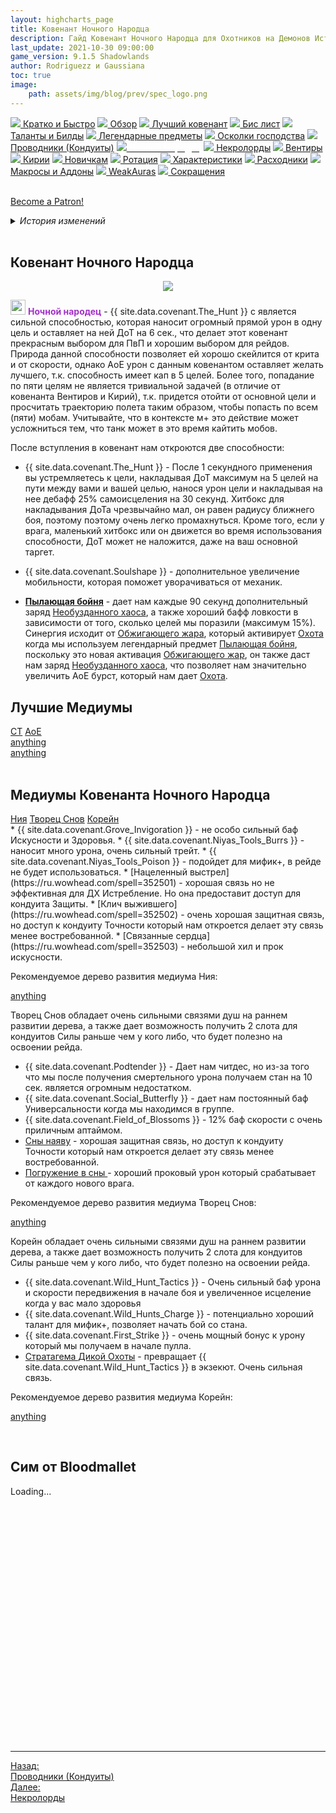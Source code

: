 ```yaml
---
layout: highcharts_page
title: Ковенант Ночного Народца
description: Гайд Ковенант Ночного Народца для Охотников на Демонов Истребление 9.1.0 PvE Shadowlands
last_update: 2021-10-30 09:00:00
game_version: 9.1.5 Shadowlands 
author: Rodriguezz и Gaussiana
toc: true
image:
    path: assets/img/blog/prev/spec_logo.png
---
```


<div id="smooth-nav-outer">
<a href="{{ site.url }}/guide/havoc/quick_faq.html"><img src="https://wow.zamimg.com/images/wow/icons/medium/wow_token01.jpg"> Кратко и Быстро</a>
<a href="{{ site.url }}/guide/havoc/overview.html"><img src="https://wow.zamimg.com/images/wow/icons/medium/inv_misc_spyglass_02.jpg"> Обзор</a>
<a href="{{ site.url }}/guide/havoc/best-covenant-shadowlands.html"><img src="https://wow.zamimg.com/images/wow/icons/medium/achievement_mythicdungeons_shadowlands.jpg"> Лучший ковенант</a>
<a href="{{ site.url }}/guide/havoc/gear.html"><img src="https://wow.zamimg.com/images/wow/icons/medium/inv_chest_chain_03.jpg"> Бис лист</a>
<a href="{{ site.url }}/guide/havoc/talent-builds.html"><img src="https://wow.zamimg.com/images/wow/icons/medium/ability_marksmanship.jpg"> Таланты и Билды</a>
<a href="{{ site.url }}/guide/havoc/legendaries-shadowlands.html"><img src="https://wow.zamimg.com/images/wow/icons/medium/runesmith_icon.jpg"> Легендарные предметы</a>
<a href="{{ site.url }}/guide/havoc/domination-set-bonuses.html"><img src="https://wow.zamimg.com/images/wow/icons/medium/wow_token01.jpg"> Осколки господства</a>
<a href="{{ site.url }}/guide/havoc/conduits-shadowlands.html"><img src="https://wow.zamimg.com/images/wow/icons/medium/ability_rogue_rollthebones02.jpg"> Проводники (Кондуиты)</a>
<a href="{{ site.url }}/guide/havoc/night-fae.html"><img src="https://wow.zamimg.com/images/wow/icons/medium/ui_sigil_nightfae.jpg"><span style="color: white;"> Ночной Народец</span></a>
<a href="{{ site.url }}/guide/havoc/necrolord.html"><img src="https://wow.zamimg.com/images/wow/icons/medium/ui_sigil_necrolord.jpg"> Некролорды</a>
<a href="{{ site.url }}/guide/havoc/venthyr.html"><img src="https://wow.zamimg.com/images/wow/icons/medium/ui_sigil_venthyr.jpg"> Вентиры</a>
<a href="{{ site.url }}/guide/havoc/kyrian.html"><img src="https://wow.zamimg.com/images/wow/icons/medium/ui_sigil_kyrian.jpg"> Кирии</a>
<a href="{{ site.url }}/guide/havoc/beginners.html"><img src="https://wow.zamimg.com/images/wow/icons/medium/spell_lifegivingseed.jpg"> Новичкам</a>
<a href="{{ site.url }}/guide/havoc/rotation-priority.html"><img src="https://wow.zamimg.com/images/wow/icons/medium/spell_mekkatorque_bot_bluegear.jpg"> Ротация</a>
<a href="{{ site.url }}/guide/havoc/stats.html"><img src="https://wow.zamimg.com/images/wow/icons/medium/inv_inscription_80_warscroll_intellect.jpg"> Характеристики</a>
<a href="{{ site.url }}/guide/havoc/consumables.html"><img src="https://wow.zamimg.com/images/wow/icons/medium/inv_potion_92.jpg"> Расходники</a>
<a href="{{ site.url }}/guide/havoc/macros-addons.html"><img src="https://wow.zamimg.com/images/wow/icons/medium/inv_eng_gearspringparts.jpg"> Макросы и Аддоны</a>
<a href="{{ site.url }}/guide/havoc/weakauras.html"><img src="https://wow.zamimg.com/images/wow/icons/medium/spell_holy_auramastery.jpg"> WeakAuras</a>
<a href="{{ site.url }}/guide/havoc/common-terms.html"><img src="https://wow.zamimg.com/images/wow/icons/medium/ui_chat.jpg"> Сокращения</a>
</div>
<br>

<a href="https://www.patreon.com/bePatron?u=43917749"  data-patreon-widget-type="become-patron-button">Become a Patron!</a><script async src="https://c6.patreon.com/becomePatronButton.bundle.js"></script>

<details>
 <summary><i>История изменений</i></summary>
    <details open>
     <summary><i>Патч 9.1</i></summary>
      <ul>
        <li>Легендарный предмет ковенанта <span class="covenant-night-fae">Ночного Народца</span> <a href="https://ru.wowhead.com/spell=355890">Пылающая бойня</a>: Когда вы настигаете цель, <a href="https://ru.wowhead.com/spell=323639">Охота</a> окружает вас <a href="https://ru.wowhead.com/spell=258920">Обжигающим жаром</a>. За каждого пораженного противника ваша ловкость повышается на 4% на 12 секунд.</li> 
      </ul>
    </details>
</details>
<br>

## Ковенант Ночного Народца
<p align="center" width="100%"> <img src="{{ site.url }}/assets/img/blog/conduits/fae_logo.png"> </p>

<span style="color:#a330c9;font-size:1em;"><img src="{{ site.url }}/assets/img/guide/havoc/nightfae.png" width="24" height="24"> <b>Ночной народец</b></span> - {{ site.data.covenant.The_Hunt }} с является сильной способностью, которая наносит огромный прямой урон в одну цель и оставляет на ней ДоТ на 6 сек., что делает этот ковенант прекрасным выбором для ПвП и хорошим выбором для рейдов. Природа данной способности позволяет ей хорошо скейлится от крита и от скорости, однако АоЕ урон с данным ковенантом оставляет желать лучшего, т.к. способность имеет кап в 5 целей. Более того, попадание по пяти целям не является тривиальной задачей (в отличие от ковенанта Вентиров и Кирий), т.к. придется отойти от основной цели и просчитать траекторию полета таким образом, чтобы попасть по всем (пяти) мобам. Учитывайте, что в контексте м+ это действие может усложниться тем, что танк может в это время кайтить мобов.

После вступления в ковенант нам откроются две способности:
* {{ site.data.covenant.The_Hunt }} - После 1 секундного применения вы устремляетесь к цели, накладывая ДоТ максимум на 5 целей на пути между вами и вашей целью, 
нанося урон цели и накладывая на нее дебафф 25% самоисцеления на 30 секунд. Хитбокс для накладывания ДоТа чрезвычайно мал, он равен радиусу ближнего боя, 
поэтому поэтому очень легко промахнуться. Кроме того, если у врага, маленький хитбокс или он 
движется во время использования способности, ДоТ может не наложится, даже на ваш основной таргет.
* {{ site.data.covenant.Soulshape }} - дополнительное увеличение мобильности, которая поможет уворачиваться от механик.

* <span class="q5"><strong>[Пылающая бойня](https://ru.wowhead.com/spell=355890)</strong></span> - дает нам каждые 90 секунд дополнительный заряд [Необузданного хаоса](https://ru.wowhead.com/spell=275144), 
а также хороший бафф ловкости в зависимости от того, сколько целей мы поразили (максимум 15%). Синергия исходит от [Обжигающего жара](https://ru.wowhead.com/spell=258920), который активирует [Охота](https://ru.wowhead.com/spell=323639) когда мы используем легендарный предмет [Пылающая бойня](https://ru.wowhead.com/spell=355890), поскольку это новая активация [Обжигающего жар](https://ru.wowhead.com/spell=258920), он также даст нам заряд [Необузданного хаоса](https://ru.wowhead.com/spell=275144), что позволяет нам значительно увеличить АоЕ бурст, который нам дает [Охота](https://ru.wowhead.com/spell=323639). 

## Лучшие Медиумы

<div class="tabs" id="tabs-2">
    <div class="tabs__nav">
      <a class="tabs__link tabs__link_active" href="#content-33">СТ</a>
      <a class="tabs__link" href="#content-44">АоЕ</a>
    </div>
    <div class="tabs__content">
      <div class="tabs__pane tabs__pane_show" id="content-33">
        <a href="https://ru.wowhead.com/soulbind-calc/embed/night-fae/dreamweaver/demon-hunter/AwaZZr4BJStvCBMFLR8IFS0cCCUszwgiBSrvCCUq-gg" target="blank">anything</a>
      </div>
      <div class="tabs__pane" id="content-44">
        <a href="https://ru.wowhead.com/soulbind-calc/embed/night-fae/korayn/demon-hunter/AwaW6pYBBStvCBIFLR8IJS0cCCMVKvoIJSrvCDV2AAg" target="blank">anything</a>
      </div>
    </div>
  </div>
<br>

## Медиумы Ковенанта Ночного Народца

<div class="tabs" id="tabs-1">
    <div class="tabs__nav">
      <a class="tabs__link tabs__link_active" href="#content-2">Ния</a>
      <a class="tabs__link" href="#content-1">Творец Снов</a>
	  <a class="tabs__link" href="#content-3">Корейн</a>
    </div>
    <div class="tabs__content">
      <div class="tabs__pane tabs__pane_show" id="content-2">
<div class="tabs_in" markdown="1">	  
* {{ site.data.covenant.Grove_Invigoration }} - не особо сильный баф Искусности и Здоровья.
* {{ site.data.covenant.Niyas_Tools_Burrs }} - наносит много урона, очень сильный трейт.
* {{ site.data.covenant.Niyas_Tools_Poison }} - подойдет для мифик+, в рейде не будет использоваться. 
* [Нацеленный выстрел](https://ru.wowhead.com/spell=352501) - хорошая связь но не эффективная для ДХ Истребление. Но она предоставит доступ для кондуита Защиты.
* [Клич выжившего](https://ru.wowhead.com/spell=352502) - очень хорошая защитная связь, но доступ к кондуиту Точности который нам откроется делает эту связь менее востребованной.
* [Связанные сердца](https://ru.wowhead.com/spell=352503) - небольшой хил и прок искусности.

Рекомендуемое дерево развития медиума Ния:

<a href="https://ru.wowhead.com/soulbind-calc/embed/night-fae/niya/demon-hunter/AwaW5ZYBBStvCBIFLR8IJSzPCCMVKvoIJSrvCDV2AAg" target="blank">anything</a>
</div>      
	  </div>
      <div class="tabs__pane" id="content-1">
<div class="tabs_in" markdown="1">	
Творец Снов обладает очень сильными связями душ на раннем развитии дерева, а также дает возможность получить 2 слота для кондуитов Силы раньше чем у кого либо, что будет полезно на освоении рейда.

* {{ site.data.covenant.Podtender }} - Дает нам читдес, но из-за того что мы после получения смертельного урона получаем стан на 10 сек. является огромным недостатком.
* {{ site.data.covenant.Social_Butterfly }} - дает нам постоянный баф Универсальности когда мы находимся в группе.
* {{ site.data.covenant.Field_of_Blossoms }} - 12% баф скорости с очень приличным аптаймом.
* [Сны наяву](https://ru.wowhead.com/spell=352779) - хорошая защитная связь, но доступ к кондуиту Точности который нам откроется делает эту связь менее востребованной.
* [Погружение в сны ](https://ru.wowhead.com/spell=352786) - хороший проковый урон который срабатывает от каждого нового врага.

Рекомендуемое дерево развития медиума Творец Снов:

<a href="https://ru.wowhead.com/soulbind-calc/embed/night-fae/dreamweaver/demon-hunter/AwaZZr4BJStvCBMFLR8IFS0cCCUszwgiBSrvCCUq-gg" target="blank">anything</a>
</div>     
	 </div>
	  <div class="tabs__pane" id="content-3">
<div class="tabs_in" markdown="1">
Корейн обладает очень сильными связями душ на раннем развитии дерева, а также дает возможность получить 2 слота для кондуитов Силы раньше чем у кого либо, что будет полезно на освоении рейда.

* {{ site.data.covenant.Wild_Hunt_Tactics }} - Очень сильный баф урона и скорости передвижения в начале боя и увеличенное исцеление когда у вас мало здоровья
* {{ site.data.covenant.Wild_Hunts_Charge }} - потенциально хороший талант для мифик+, позволяет начать бой со стана.
* {{ site.data.covenant.First_Strike }} - очень мощный бонус к урону который мы получаем в начале пулла.
* [Стратагема Дикой Охоты](https://ru.wowhead.com/spell=352805) - превращает {{ site.data.covenant.Wild_Hunt_Tactics }} в экзекют. Очень сильная связь.

Рекомендуемое дерево развития медиума Корейн:

<a href="https://ru.wowhead.com/soulbind-calc/embed/night-fae/korayn/demon-hunter/AwaW6pYBBStvCBIFLR8IJS0cCCMVKvoIJSrvCDV2AAg" target="blank">anything</a>
</div>      
	  </div>
    </div>
  </div>
<br>

## Сим от Bloodmallet 

<div class="bloodmallet_chart" id="wowhead-guid-1634795572276-1634795567000-1277055173-4" data-wow-class="demon_hunter" data-wow-spec="havoc" data-axis-color="#9d9d9d" data-background-color="#242424" data-chart-mode="nodes" data-covenant="Night Fae" data-font-color="#ccc" data-type="soul_binds" data-highcharts-chart="0" style="overflow: hidden; height: 410px;" data-language="ru" data-entries="10">Loading...</div>

<hr>

<div class="minibox minibox-left"><a href="{{ site.url }}/guide/havoc/conduits-shadowlands.html">Назад:<br>Проводники (Кондуиты)</a></div> 
<div class="minibox"><a href="{{ site.url }}/guide/havoc/necrolord.html">Далее:<br>Некролорды</a></div>

<br>

<script>
    var $tabs = function (target) {
      var
        _elemTabs = (typeof target === 'string' ? document.querySelector(target) : target),
        _eventTabsShow,
        _showTab = function (tabsLinkTarget) {
          var tabsPaneTarget, tabsLinkActive, tabsPaneShow;
          tabsPaneTarget = document.querySelector(tabsLinkTarget.getAttribute('href'));
          tabsLinkActive = tabsLinkTarget.parentElement.querySelector('.tabs__link_active');
          tabsPaneShow = tabsPaneTarget.parentElement.querySelector('.tabs__pane_show');
          // если следующая вкладка равна активной, то завершаем работу
          if (tabsLinkTarget === tabsLinkActive) {
            return;
          }
          // удаляем классы у текущих активных элементов
          if (tabsLinkActive !== null) {
            tabsLinkActive.classList.remove('tabs__link_active');
          }
          if (tabsPaneShow !== null) {
            tabsPaneShow.classList.remove('tabs__pane_show');
          }
          // добавляем классы к элементам (в завимости от выбранной вкладки)
          tabsLinkTarget.classList.add('tabs__link_active');
          tabsPaneTarget.classList.add('tabs__pane_show');
          document.dispatchEvent(_eventTabsShow);
        },
        _switchTabTo = function (tabsLinkIndex) {
          var tabsLinks = _elemTabs.querySelectorAll('.tabs__link');
          if (tabsLinks.length > 0) {
            if (tabsLinkIndex > tabsLinks.length) {
              tabsLinkIndex = tabsLinks.length;
            } else if (tabsLinkIndex < 1) {
              tabsLinkIndex = 1;
            }
            _showTab(tabsLinks[tabsLinkIndex - 1]);
          }
        };

      _eventTabsShow = new CustomEvent('tab.show', { detail: _elemTabs });

      _elemTabs.addEventListener('click', function (e) {
        var tabsLinkTarget = e.target;
        // завершаем выполнение функции, если кликнули не по ссылке
        if (!tabsLinkTarget.classList.contains('tabs__link')) {
          return;
        }
        // отменяем стандартное действие
        e.preventDefault();
        _showTab(tabsLinkTarget);
      });

      return {
        showTab: function (target) {
          _showTab(target);
        },
        switchTabTo: function (index) {
          _switchTabTo(index);
        }
      }

    };

    (function () {
      var
        nameKey = 'mytabs2',
        mytabs = {},
        mytabsStorage = {},
        listTabs = document.querySelectorAll('.tabs');

      for (var i = 0, length = listTabs.length; i < length; i++) {
        if (listTabs[i].id) {
          mytabs[listTabs[i].id] = $tabs(listTabs[i]);
        }
      }
      if (localStorage.getItem(nameKey)) {
        mytabsStorage = JSON.parse(localStorage.getItem(nameKey));
        for (var key in mytabsStorage) {
          if (mytabs.hasOwnProperty(key)) {
            mytabs[key].showTab(document.querySelector('[href="' + mytabsStorage[key] + '"]'));
          }
        }
      }
      document.addEventListener('tab.show', function (e) {
        mytabsStorage[e.detail.closest('.tabs').getAttribute('id')] = e.detail.querySelector('.tabs__link_active').getAttribute('href');
        localStorage.setItem(nameKey, JSON.stringify(mytabsStorage));
      })
    })();
</script>	
